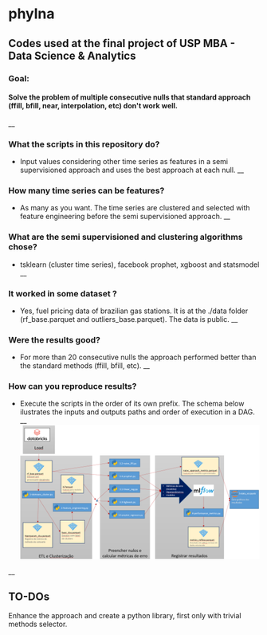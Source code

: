 # phylna

 
## Codes used at the final project of USP MBA - Data Science & Analytics 

### Goal: 
#### Solve the problem of multiple consecutive nulls that standard approach (ffill, bfill, near, interpolation, etc) don't work well.
__
### What the scripts in this repository do?
- Input values considering other time series as features in a  semi supervisioned approach and uses the best approach at each null.
__
### How many time series can be features?
- As many as you want. The time series are clustered and selected with feature engineering before the semi supervisioned approach.
__
### What are the semi supervisioned and clustering algorithms chose?
- tsklearn (cluster time series), facebook prophet, xgboost and statsmodel
__
### It worked in some dataset ?
- Yes, fuel pricing data of brazilian gas stations. It is at the ./data folder (rf_base.parquet and outliers_base.parquet). The data is public. 
__
### Were the results good?
- For more than 20 consecutive nulls the approach performed better than the standard methods (ffill, bfill, etc).
__
### How can you reproduce results? 
- Execute the scripts in the order of its own prefix. The schema below ilustrates the inputs and outputs paths and order of execution in a DAG.
__
![Screenshot](workflow.png)


__
## TO-DOs
 Enhance the approach and create a python library, first only with trivial methods selector.
